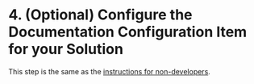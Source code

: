 # 4. \(Optional\) Configure the Documentation Configuration Item for your Solution

This step is the same as the [instructions for non-developers](../general-installation/optional-configure-the-documentation-configuration-item-for-your-solution.md).

